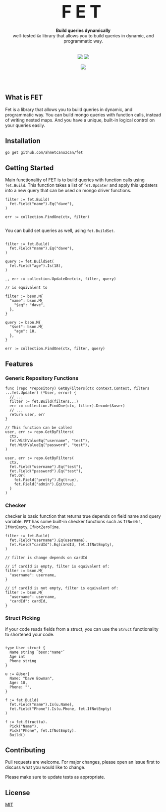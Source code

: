 <h1 style="font-size:400%; letter-spacing: 12px" align="center">FET</h1>

<div style="margin-top: -20px" align="center">
  <strong>Build queries dynamically</strong>
</div>

<div align="center">
well-tested <code>Go</code> library that allows you to build queries in dynamic, and programmatic way. 
</div>
<br/>

<br>
<div align="center">

<a> 
<img src="https://github.com/ahmetcanozcan/fet/actions/workflows/ci.yaml/badge.svg" />
</a>

<a href="https://codecov.io/gh/ahmetcanozcan/fet" > 
 <img src="https://codecov.io/gh/ahmetcanozcan/fet/branch/master/graph/badge.svg?token=GES6PXQMVG"/> 
 </a>

<a href="https://www.codacy.com/gh/ahmetcanozcan/fet/dashboard?utm_source=github.com&amp;utm_medium=referral&amp;utm_content=ahmetcanozcan/fet&amp;utm_campaign=Badge_Grade"><img src="https://app.codacy.com/project/badge/Grade/be1b8052d48f4bcf9688cf12b1c80ed4"/></a>

</div>
<br>

<br />

## What is FET

Fet is a library that allows you to build queries in dynamic, and programmatic way. You can build mongo queries with function calls, instead of writing nested maps. And you have a unique, built-in logical control on your queries easily.

## Installation

```bash
go get github.com/ahmetcanozcan/fet
```

## Getting Started

Main functionality of FET is to build queries with function calls using `fet.Build`. This function takes a list of `fet.Updater` and apply this updaters into a new query that can be used on mongo driver functions.

```golang
filter := fet.Build(
  fet.Field("name").Eq("dave"),
)

err := collection.FindOne(ctx, filter)


```

You can build set queries as well, using `fet.BuildSet`.

```golang

filter := fet.Build(
  fet.Field("name").Eq("dave"),
)

query := fet.BuildSet(
  fet.Field("age").Is(18),
)

_, err := collection.UpdateOne(ctx, filter, query)

// is equivalent to

filter := bson.M{
  "name": bson.M{
    "$eq": "dave",
  },
}

query := bson.M{
  "$set": bson.M{
    "age": 18,
  },
}

err := collection.FindOne(ctx, filter, query)

```

## Features

### Generic Repository Functions

```golang
func (repo *repository) GetByFilters(ctx context.Context, filters ...fet.Updater) (*User, error) {
  // ...
  filter := fet.Build(filters...)
  err := collection.FindOne(ctx, filter).Decode(&user)
  // ...
  return user, err
}

// This function can be called
user, err := repo.GetByFilters(
  ctx,
  fet.WithValueEq("username", "test"),
  fet.WithValueEq("password", "test"),
)

user, err := repo.GetByFilters(
  ctx,
  fet.Field("username").Eq("test"),
  fet.Field("password").Eq("test"),
  fet.Or(
    fet.Field("pretty").Eq(true),
    fet.Field("admin").Eq(true),
  )
)

```

### Checker

checker is basic function that returns true depends on field name and query variable. `FET` has some built-in checker functions such as `IfNotNil`, `IfNotEmpty`, `IfNotZeroTime`.

```golang
filter := fet.Build(
  fet.Field("username").Eq(username),
  fet.Field("cardId").Eq(cardId, fet.IfNotEmpty),
)

// filter is change depends on cardId

// if cardId is empty, filter is equivalent of:
filter := bson.M{
  "username": username,
}

// if cardId is not empty, filter is equivalent of:
filter := bson.M{
  "username": username,
  "cardId": cardId,
}

```

### Struct Picking

if your code reads fields from a struct, you can use the `Struct` functionality to shortened your code.

```golang

type User struct {
  Name string `bson:"name"`
  Age int
  Phone string
}

u := &User{
  Name: "Dave Bowman",
  Age: 18,
  Phone: "",
}

f := fet.Build(
  fet.Field("name").Is(u.Name),
  fet.Field("Phone").Is(u.Phone, fet.IfNotEmpty)
)

f := fet.Struct(u).
  Pick("Name").
  Pick("Phone", fet.IfNotEmpty).
  Build()

```

## Contributing

Pull requests are welcome. For major changes, please open an issue first to discuss what you would like to change.

Please make sure to update tests as appropriate.

## License

[MIT](https://choosealicense.com/licenses/mit/)
